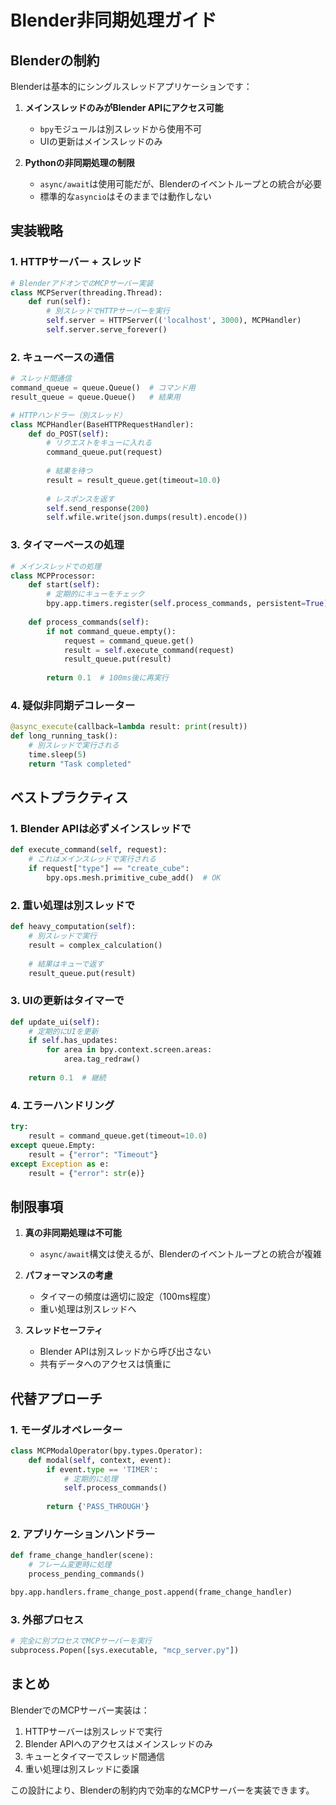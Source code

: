 # Blender非同期処理ガイド

## Blenderの制約

Blenderは基本的にシングルスレッドアプリケーションです：

1. **メインスレッドのみがBlender APIにアクセス可能**
   - `bpy`モジュールは別スレッドから使用不可
   - UIの更新はメインスレッドのみ

2. **Pythonの非同期処理の制限**
   - `async/await`は使用可能だが、Blenderのイベントループとの統合が必要
   - 標準的な`asyncio`はそのままでは動作しない

## 実装戦略

### 1. HTTPサーバー + スレッド

```python
# BlenderアドオンでのMCPサーバー実装
class MCPServer(threading.Thread):
    def run(self):
        # 別スレッドでHTTPサーバーを実行
        self.server = HTTPServer(('localhost', 3000), MCPHandler)
        self.server.serve_forever()
```

### 2. キューベースの通信

```python
# スレッド間通信
command_queue = queue.Queue()  # コマンド用
result_queue = queue.Queue()   # 結果用

# HTTPハンドラー（別スレッド）
class MCPHandler(BaseHTTPRequestHandler):
    def do_POST(self):
        # リクエストをキューに入れる
        command_queue.put(request)
        
        # 結果を待つ
        result = result_queue.get(timeout=10.0)
        
        # レスポンスを返す
        self.send_response(200)
        self.wfile.write(json.dumps(result).encode())
```

### 3. タイマーベースの処理

```python
# メインスレッドでの処理
class MCPProcessor:
    def start(self):
        # 定期的にキューをチェック
        bpy.app.timers.register(self.process_commands, persistent=True)
    
    def process_commands(self):
        if not command_queue.empty():
            request = command_queue.get()
            result = self.execute_command(request)
            result_queue.put(result)
        
        return 0.1  # 100ms後に再実行
```

### 4. 疑似非同期デコレーター

```python
@async_execute(callback=lambda result: print(result))
def long_running_task():
    # 別スレッドで実行される
    time.sleep(5)
    return "Task completed"
```

## ベストプラクティス

### 1. Blender APIは必ずメインスレッドで

```python
def execute_command(self, request):
    # これはメインスレッドで実行される
    if request["type"] == "create_cube":
        bpy.ops.mesh.primitive_cube_add()  # OK
```

### 2. 重い処理は別スレッドで

```python
def heavy_computation(self):
    # 別スレッドで実行
    result = complex_calculation()
    
    # 結果はキューで返す
    result_queue.put(result)
```

### 3. UIの更新はタイマーで

```python
def update_ui(self):
    # 定期的にUIを更新
    if self.has_updates:
        for area in bpy.context.screen.areas:
            area.tag_redraw()
    
    return 0.1  # 継続
```

### 4. エラーハンドリング

```python
try:
    result = command_queue.get(timeout=10.0)
except queue.Empty:
    result = {"error": "Timeout"}
except Exception as e:
    result = {"error": str(e)}
```

## 制限事項

1. **真の非同期処理は不可能**
   - `async/await`構文は使えるが、Blenderのイベントループとの統合が複雑

2. **パフォーマンスの考慮**
   - タイマーの頻度は適切に設定（100ms程度）
   - 重い処理は別スレッドへ

3. **スレッドセーフティ**
   - Blender APIは別スレッドから呼び出さない
   - 共有データへのアクセスは慎重に

## 代替アプローチ

### 1. モーダルオペレーター

```python
class MCPModalOperator(bpy.types.Operator):
    def modal(self, context, event):
        if event.type == 'TIMER':
            # 定期的に処理
            self.process_commands()
        
        return {'PASS_THROUGH'}
```

### 2. アプリケーションハンドラー

```python
def frame_change_handler(scene):
    # フレーム変更時に処理
    process_pending_commands()

bpy.app.handlers.frame_change_post.append(frame_change_handler)
```

### 3. 外部プロセス

```python
# 完全に別プロセスでMCPサーバーを実行
subprocess.Popen([sys.executable, "mcp_server.py"])
```

## まとめ

BlenderでのMCPサーバー実装は：

1. HTTPサーバーは別スレッドで実行
2. Blender APIへのアクセスはメインスレッドのみ
3. キューとタイマーでスレッド間通信
4. 重い処理は別スレッドに委譲

この設計により、Blenderの制約内で効率的なMCPサーバーを実装できます。